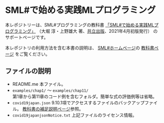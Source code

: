 # SML#で始める実践MLプログラミング

本レポジトリーは、SML#プログラミングの教科書
[「SML#で始める実践MLプログラミング」](https://www.kyoritsu-pub.co.jp/bookdetail/9784320124714)
（大堀 淳・上野雄大 著、[共立出版](https://www.kyoritsu-pub.co.jp/)、2021年4月初版発行）
のサポートページです。

本レポジトリの利用方法を含む本書の説明は、
[SML#ホームページ](https://smlsharp.github.io)の
[教科書ページ](https://smlsharp.github.io/ja/textbooks/)
をご覧ください。

## ファイルの説明
* README.me 本ファイル。
* ```examples/chap1/``` 〜  ```examples/chap11/```  
   第1章から第11章のコード例を含むフォルダ。簡単な式の評価例等は省略。
* `covid19japan.json` 
   9.10.1項でアクセスするファイルのバックアップファイル。
   [教科書の補足説明ページ](https://smlsharp.github.io/ja/textbooks/supplement/)参照。
* `covid19japanjsonNotice.txt` 上記ファイルのライセンス情報。

